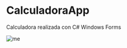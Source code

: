 # CalculadoraApp
Calculadora realizada con C# Windows Forms

![me](https://user-images.githubusercontent.com/80079884/176726503-358323eb-d7b7-4a4f-8e11-3d0a2f3a9c4b.jpg)
